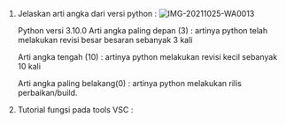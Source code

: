 1. Jelaskan arti angka dari versi python :
   ![IMG-20211025-WA0013](https://user-images.githubusercontent.com/93030333/138640677-4e942539-40d3-40bd-b1c7-55ea80e05967.jpg)


   Python versi 3.10.0
   Arti angka paling depan (3) : artinya python telah melakukan revisi besar besaran sebanyak 3 kali

   Arti angka tengah	(10) : artinya python melakukan revisi kecil sebanyak 10 kali

   Arti angka paling belakang(0) : artinya python melakukan rilis perbaikan/build.

2. Tutorial fungsi pada tools VSC :
   
   

